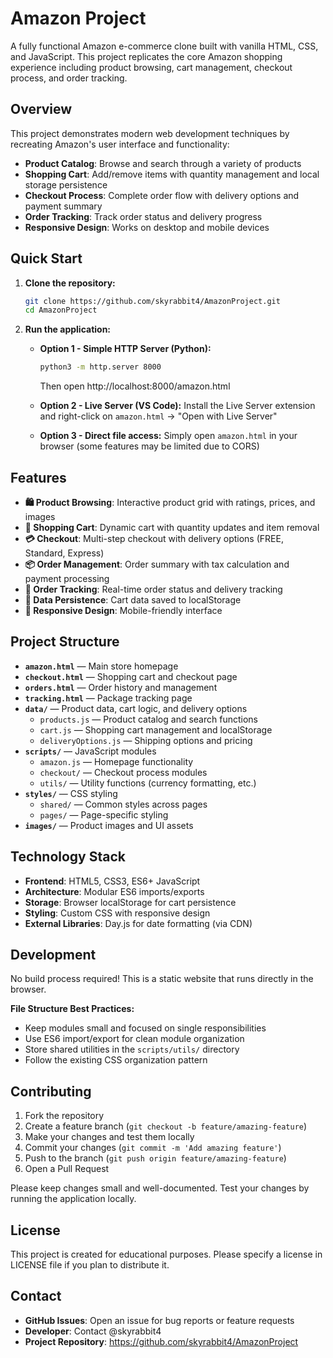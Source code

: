 # Amazon Project

A fully functional Amazon e-commerce clone built with vanilla HTML, CSS, and JavaScript. This project replicates the core Amazon shopping experience including product browsing, cart management, checkout process, and order tracking.

## Overview

This project demonstrates modern web development techniques by recreating Amazon's user interface and functionality:

- **Product Catalog**: Browse and search through a variety of products
- **Shopping Cart**: Add/remove items with quantity management and local storage persistence
- **Checkout Process**: Complete order flow with delivery options and payment summary
- **Order Tracking**: Track order status and delivery progress
- **Responsive Design**: Works on desktop and mobile devices

## Quick Start

1. **Clone the repository:**
   ```bash
   git clone https://github.com/skyrabbit4/AmazonProject.git
   cd AmazonProject
   ```

2. **Run the application:**
   - **Option 1 - Simple HTTP Server (Python):**
     ```bash
     python3 -m http.server 8000
     ```
     Then open http://localhost:8000/amazon.html
   
   - **Option 2 - Live Server (VS Code):**
     Install the Live Server extension and right-click on `amazon.html` → "Open with Live Server"
   
   - **Option 3 - Direct file access:**
     Simply open `amazon.html` in your browser (some features may be limited due to CORS)

## Features

- **🛍️ Product Browsing**: Interactive product grid with ratings, prices, and images
- **🛒 Shopping Cart**: Dynamic cart with quantity updates and item removal
- **💳 Checkout**: Multi-step checkout with delivery options (FREE, Standard, Express)
- **📦 Order Management**: Order summary with tax calculation and payment processing
- **📍 Order Tracking**: Real-time order status and delivery tracking
- **💾 Data Persistence**: Cart data saved to localStorage
- **📱 Responsive Design**: Mobile-friendly interface

## Project Structure

- **`amazon.html`** — Main store homepage
- **`checkout.html`** — Shopping cart and checkout page
- **`orders.html`** — Order history and management
- **`tracking.html`** — Package tracking page
- **`data/`** — Product data, cart logic, and delivery options
  - `products.js` — Product catalog and search functions
  - `cart.js` — Shopping cart management and localStorage
  - `deliveryOptions.js` — Shipping options and pricing
- **`scripts/`** — JavaScript modules
  - `amazon.js` — Homepage functionality
  - `checkout/` — Checkout process modules
  - `utils/` — Utility functions (currency formatting, etc.)
- **`styles/`** — CSS styling
  - `shared/` — Common styles across pages
  - `pages/` — Page-specific styling
- **`images/`** — Product images and UI assets

## Technology Stack

- **Frontend**: HTML5, CSS3, ES6+ JavaScript
- **Architecture**: Modular ES6 imports/exports
- **Storage**: Browser localStorage for cart persistence
- **Styling**: Custom CSS with responsive design
- **External Libraries**: Day.js for date formatting (via CDN)

## Development

No build process required! This is a static website that runs directly in the browser.

**File Structure Best Practices:**
- Keep modules small and focused on single responsibilities
- Use ES6 import/export for clean module organization
- Store shared utilities in the `scripts/utils/` directory
- Follow the existing CSS organization pattern

## Contributing

1. Fork the repository
2. Create a feature branch (`git checkout -b feature/amazing-feature`)
3. Make your changes and test them locally
4. Commit your changes (`git commit -m 'Add amazing feature'`)
5. Push to the branch (`git push origin feature/amazing-feature`)
6. Open a Pull Request

Please keep changes small and well-documented. Test your changes by running the application locally.

## License

This project is created for educational purposes. Please specify a license in LICENSE file if you plan to distribute it.

## Contact

- **GitHub Issues**: Open an issue for bug reports or feature requests
- **Developer**: Contact @skyrabbit4
- **Project Repository**: https://github.com/skyrabbit4/AmazonProject
